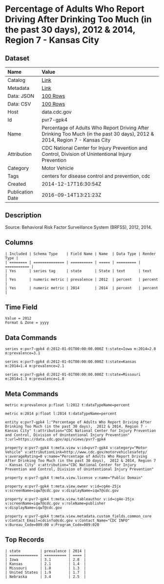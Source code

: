 # Percentage of Adults Who Report Driving After Drinking Too Much (in the past 30 days), 2012 & 2014, Region 7 - Kansas City

## Dataset

| Name | Value |
| :--- | :---- |
| Catalog | [Link](https://catalog.data.gov/dataset/percentage-of-adults-who-report-driving-after-drinking-too-much-in-the-past-30-days-2012-r-023a6) |
| Metadata | [Link](https://data.cdc.gov/api/views/pvr7-gpk4) |
| Data: JSON | [100 Rows](https://data.cdc.gov/api/views/pvr7-gpk4/rows.json?max_rows=100) |
| Data: CSV | [100 Rows](https://data.cdc.gov/api/views/pvr7-gpk4/rows.csv?max_rows=100) |
| Host | data.cdc.gov |
| Id | pvr7-gpk4 |
| Name | Percentage of Adults Who Report Driving After Drinking Too Much (in the past 30 days), 2012 & 2014, Region 7 - Kansas City |
| Attribution | CDC National Center for Injury Prevention and Control, Division of Unintentional Injury Prevention |
| Category | Motor Vehicle |
| Tags | centers for disease control and prevention, cdc |
| Created | 2014-12-17T16:30:54Z |
| Publication Date | 2016-09-14T13:21:23Z |

## Description

Source: Behavioral Risk Factor Surveillance System (BRFSS), 2012, 2014.

## Columns

```ls
| Included | Schema Type    | Field Name | Name  | Data Type | Render Type |
| ======== | ============== | ========== | ===== | ========= | =========== |
| Yes      | series tag     | state      | State | text      | text        |
| Yes      | numeric metric | prevalence | 2012  | percent   | percent     |
| Yes      | numeric metric | 2014       | 2014  | percent   | percent     |
```

## Time Field

```ls
Value = 2012
Format & Zone = yyyy
```

## Data Commands

```ls
series e:pvr7-gpk4 d:2012-01-01T00:00:00.000Z t:state=Iowa m:2014=2.8 m:prevalence=3.1

series e:pvr7-gpk4 d:2012-01-01T00:00:00.000Z t:state=Kansas m:2014=1.4 m:prevalence=2.1

series e:pvr7-gpk4 d:2012-01-01T00:00:00.000Z t:state=Missouri m:2014=1.3 m:prevalence=1.8
```

## Meta Commands

```ls
metric m:prevalence p:float l:2012 t:dataTypeName=percent

metric m:2014 p:float l:2014 t:dataTypeName=percent

entity e:pvr7-gpk4 l:"Percentage of Adults Who Report Driving After Drinking Too Much (in the past 30 days),  2012 & 2014, Region 7 - Kansas City" t:attribution="CDC National Center for Injury Prevention and Control, Division of Unintentional Injury Prevention" t:url=https://data.cdc.gov/api/views/pvr7-gpk4

property e:pvr7-gpk4 t:meta.view v:id=pvr7-gpk4 v:category="Motor Vehicle" v:attributionLink=http://www.cdc.gov/motorvehiclesafety/ v:averageRating=0 v:name="Percentage of Adults Who Report Driving After Drinking Too Much (in the past 30 days),  2012 & 2014, Region 7 - Kansas City" v:attribution="CDC National Center for Injury Prevention and Control, Division of Unintentional Injury Prevention"

property e:pvr7-gpk4 t:meta.view.license v:name="Public Domain"

property e:pvr7-gpk4 t:meta.view.owner v:id=cg4e-25jx v:screenName=iqw7@cdc.gov v:displayName=iqw7@cdc.gov

property e:pvr7-gpk4 t:meta.view.tableauthor v:id=cg4e-25jx v:screenName=iqw7@cdc.gov v:roleName=publisher v:displayName=iqw7@cdc.gov

property e:pvr7-gpk4 t:meta.view.metadata.custom_fields.common_core v:Contact_Email=cdcinfo@cdc.gov v:Contact_Name="CDC INFO" v:Bureau_Code=009:00 v:Program_Code=009:020
```

## Top Records

```ls
| state         | prevalence | 2014 | 
| ============= | ========== | ==== | 
| Iowa          | 3.1        | 2.8  | 
| Kansas        | 2.1        | 1.4  | 
| Missouri      | 1.8        | 1.3  | 
| United States | 1.9        | 1.7  | 
| Nebraska      | 3.4        | 2.5  | 
```